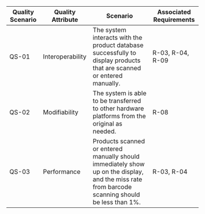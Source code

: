 |   Quality Scenario    |   Quality Attribute   |   Scenario   |    Associated Requirements  |
|   ---   |   ---   |   ---   |   ---   |
|   QS-01   |   Interoperability    |   The system interacts with the product database successfully to display products that are scanned or entered manually.   |   R-03, R-04, R-09    |
|   QS-02   |   Modifiability    |   The system is able to be transferred to other hardware platforms from the original as needed.    |   R-08    |
|   QS-03   |   Performance   |   Products scanned or entered manually should immediately show up on the display, and the miss rate from barcode scanning should be less than 1%.    |    R-03, R-04    |
